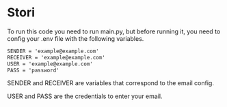 # Stori

To run this code you need to run main.py, but before running it, you need to config your .env file with the following variables.

```txt
SENDER = 'example@example.com'
RECEIVER = 'example@example.com'
USER = 'example@example.com'
PASS = 'password'

```
 SENDER and RECEIVER are variables that correspond to the email config.

 USER and PASS are the credentials to enter your email. 